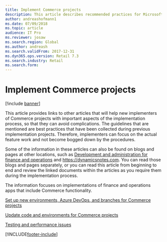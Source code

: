 ```yaml
---
title: Implement Commerce projects
description: This article describes recommended practices for Microsoft Dynamics 365 Commerce implementation projects.
author: andreashofmann1
ms.date: 07/09/2018
ms.topic: article
audience: IT Pro
ms.reviewer: josaw
ms.search.region: Global
ms.author: andreash
ms.search.validFrom: 2017-12-31
ms.dyn365.ops.version: Retail 7.3
ms.search.industry: Retail
ms.search.form: 
---
```



# Implement Commerce projects

[!include [banner](../../includes/banner.md)]

This article provides links to other articles that will help new implementers of Commerce projects with important aspects of the implementation process, so that they can avoid complications. The guidelines that are mentioned are best practices that have been collected during previous implementation projects. Therefore, implementers can focus on the actual feature work and not become bogged down by the procedures.

Some of the information in these articles can also be found on blogs and pages at other locations, such as [Development and administration for finance and operations](../../fin-ops-core/dev-itpro/index.md) and <https://dynamicsnotes.com>. You can read those blogs and pages separately, or you can read this article from beginning to end and review the linked documents within the articles as you require them during the implementation process.

The information focuses on implementations of finance and operations apps that include Commerce functionality.

[Set up new environments, Azure DevOps, and branches for Commerce projects](./new-environments-visual-studio-teams-branch-retail-projects.md)

[Update code and environments for Commerce projects](./updating-environments.md)

[Testing and performance issues](./retail-implementation-testing-performance.md)


[!INCLUDE[footer-include](../../includes/footer-banner.md)]

